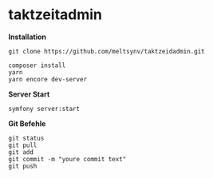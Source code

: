 # taktzeitadmin

**Installation**
```
git clone https://github.com/meltsynv/taktzeidadmin.git

composer install
yarn
yarn encore dev-server
```
**Server Start**
```
symfony server:start
```
**Git Befehle**
```
git status
git pull
git add
git commit -m "youre commit text"
git push
```
